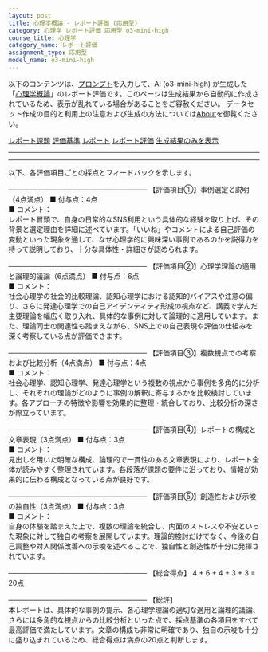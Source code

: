 ```yaml
---
layout: post
title: 心理学概論 - レポート評価 (応用型)
category: 心理学 レポート評価 応用型 o3-mini-high
course_title: 心理学
category_name: レポート評価
assignment_type: 応用型
model_name: o3-mini-high
---
```


以下のコンテンツは、[プロンプト](https://github.com/takedatoshiyuki/synthetic_assignments/tree/main/generated/心理学/o3-mini-high/prompt_レポート評価-応用型.md)を入力して、AI (o3-mini-high) が生成した「[心理学概論](/contents/心理学/)」のレポート評価です。このページは生成結果から自動的に作成されているため、表示が乱れている場合があることをご容赦ください。
データセット作成の目的と利用上の注意および生成の方法については[About](/About)を御覧ください。

[レポート課題](../レポート課題-応用型)
[評価基準](../評価基準-応用型)
[レポート](../レポート-応用型)
[レポート評価](../レポート評価-応用型)
[生成結果のみを表示](https://github.com/takedatoshiyuki/synthetic_assignments/tree/main/generated/心理学/o3-mini-high/レポート評価-応用型.md)
  

***
***
  
以下、各評価項目ごとの採点とフィードバックを示します。

────────────────────────────
【評価項目①】事例選定と説明（4点満点）
■ 付与点：4点  
■ コメント：  
レポート冒頭で、自身の日常的なSNS利用という具体的な経験を取り上げ、その背景と選定理由を詳細に述べています。「いいね」やコメントによる自己評価の変動といった現象を通して、なぜ心理学的に興味深い事例であるのかを説得力を持って説明しており、十分な具体性・詳細さが認められます。

────────────────────────────
【評価項目②】心理学理論の適用と論理的議論（6点満点）
■ 付与点：6点  
■ コメント：  
社会心理学の社会的比較理論、認知心理学における認知的バイアスや注意の偏り、さらに発達心理学での自己アイデンティティ形成の視点など、講義で学んだ主要理論を幅広く取り入れ、具体的な事例に対して論理的に適用しています。また、理論同士の関連性も踏まえながら、SNS上での自己表現や評価の仕組みを深く考察している点が評価できます。

────────────────────────────
【評価項目③】複数視点での考察および比較分析（4点満点）
■ 付与点：4点  
■ コメント：  
社会心理学、認知心理学、発達心理学という複数の視点から事例を多角的に分析し、それぞれの理論がどのように事例の解釈に寄与するかを比較検討しています。各アプローチの特徴や影響を効果的に整理・統合しており、比較分析の深さが際立っています。

────────────────────────────
【評価項目④】レポートの構成と文章表現（3点満点）
■ 付与点：3点  
■ コメント：  
見出しを用いた明確な構成、論理的で一貫性のある文章表現により、レポート全体が読みやすく整理されています。各段落が課題の要件に沿っており、情報が効果的に伝わる構成となっている点が良好です。

────────────────────────────
【評価項目⑤】創造性および示唆の独自性（3点満点）
■ 付与点：3点  
■ コメント：  
自身の体験を踏まえた上で、複数の理論を統合し、内面のストレスや不安といった現象に対して独自の考察を展開しています。理論的検討だけでなく、今後の自己調整や対人関係改善への示唆を述べることで、独自性と創造性が十分に発揮されています。

────────────────────────────
【総合得点】 4 + 6 + 4 + 3 + 3 = 20点

────────────────────────────
【総評】  
本レポートは、具体的な事例の提示、各心理学理論の適切な適用と論理的議論、さらには多角的な視点からの比較分析といった点で、採点基準の各項目をすべて最高評価で満たしています。文章の構成も非常に明確であり、独自の示唆も十分に盛り込まれているため、総合得点は満点の20点と判断します。
